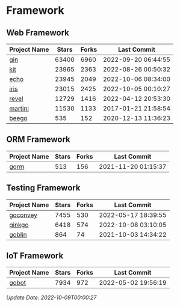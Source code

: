 # Framework

## Web Framework
| Project Name | Stars | Forks | Last Commit |
| ------------ | ----- | ----- | ----------- |
| [gin](https://github.com/gin-gonic/gin) | 63400 | 6960 | 2022-09-20 06:44:55 |
| [kit](https://github.com/go-kit/kit) | 23965 | 2363 | 2022-08-26 00:50:32 |
| [echo](https://github.com/labstack/echo) | 23945 | 2049 | 2022-10-06 08:34:00 |
| [iris](https://github.com/kataras/iris) | 23015 | 2425 | 2022-10-05 00:10:27 |
| [revel](https://github.com/revel/revel) | 12729 | 1416 | 2022-04-12 20:53:30 |
| [martini](https://github.com/go-martini/martini) | 11530 | 1133 | 2017-01-21 21:58:54 |
| [beego](https://github.com/astaxie/beego) | 535 | 152 | 2020-12-13 11:36:23 |

## ORM Framework
| Project Name | Stars | Forks | Last Commit |
| ------------ | ----- | ----- | ----------- |
| [gorm](https://github.com/jinzhu/gorm) | 513 | 156 | 2021-11-20 01:15:37 |

## Testing Framework
| Project Name | Stars | Forks | Last Commit |
| ------------ | ----- | ----- | ----------- |
| [goconvey](https://github.com/smartystreets/goconvey) | 7455 | 530 | 2022-05-17 18:39:55 |
| [ginkgo](https://github.com/onsi/ginkgo) | 6418 | 574 | 2022-10-08 03:10:05 |
| [goblin](https://github.com/franela/goblin) | 864 | 74 | 2021-10-03 14:34:22 |

## IoT Framework
| Project Name | Stars | Forks | Last Commit |
| ------------ | ----- | ----- | ----------- |
| [gobot](https://github.com/hybridgroup/gobot) | 7934 | 972 | 2022-05-02 19:56:19 |

*Update Date: 2022-10-09T00:00:27*